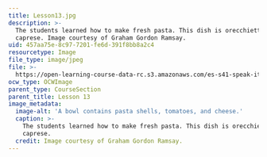 ```yaml
---
title: Lesson13.jpg
description: >-
  The students learned how to make fresh pasta. This dish is orecchiette alla
  caprese. Image courtesy of Graham Gordon Ramsay.
uid: 457aa75e-8c97-7201-fe6d-391f8bb8a2c4
resourcetype: Image
file_type: image/jpeg
file: >-
  https://open-learning-course-data-rc.s3.amazonaws.com/es-s41-speak-italian-with-your-mouth-full-spring-2012/457aa75e8c977201fe6d391f8bb8a2c4_Lesson13.jpg
ocw_type: OCWImage
parent_type: CourseSection
parent_title: Lesson 13
image_metadata:
  image-alt: 'A bowl contains pasta shells, tomatoes, and cheese.'
  caption: >-
    The students learned how to make fresh pasta. This dish is orecchiette alla
    caprese.
  credit: Image courtesy of Graham Gordon Ramsay.
---
```

